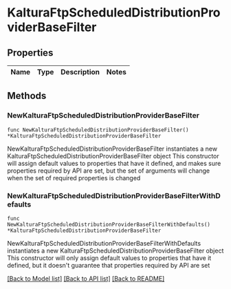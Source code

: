 # KalturaFtpScheduledDistributionProviderBaseFilter

## Properties

Name | Type | Description | Notes
------------ | ------------- | ------------- | -------------

## Methods

### NewKalturaFtpScheduledDistributionProviderBaseFilter

`func NewKalturaFtpScheduledDistributionProviderBaseFilter() *KalturaFtpScheduledDistributionProviderBaseFilter`

NewKalturaFtpScheduledDistributionProviderBaseFilter instantiates a new KalturaFtpScheduledDistributionProviderBaseFilter object
This constructor will assign default values to properties that have it defined,
and makes sure properties required by API are set, but the set of arguments
will change when the set of required properties is changed

### NewKalturaFtpScheduledDistributionProviderBaseFilterWithDefaults

`func NewKalturaFtpScheduledDistributionProviderBaseFilterWithDefaults() *KalturaFtpScheduledDistributionProviderBaseFilter`

NewKalturaFtpScheduledDistributionProviderBaseFilterWithDefaults instantiates a new KalturaFtpScheduledDistributionProviderBaseFilter object
This constructor will only assign default values to properties that have it defined,
but it doesn't guarantee that properties required by API are set


[[Back to Model list]](../README.md#documentation-for-models) [[Back to API list]](../README.md#documentation-for-api-endpoints) [[Back to README]](../README.md)


